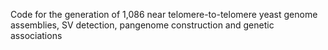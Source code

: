 Code for the generation of 1,086 near telomere-to-telomere yeast genome assemblies, SV detection, pangenome construction and genetic associations

